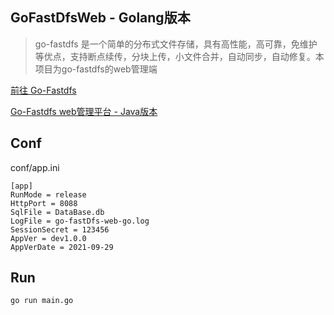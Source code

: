## GoFastDfsWeb - Golang版本
> go-fastdfs 是一个简单的分布式文件存储，具有高性能，高可靠，免维护等优点，支持断点续传，分块上传，小文件合并，自动同步，自动修复。本项目为go-fastdfs的web管理端

[前往 Go-Fastdfs](https://github.com/sjqzhang/go-fastdfs)

[Go-Fastdfs web管理平台 - Java版本](https://github.com/perfree/go-fastdfs-web)

## Conf
conf/app.ini
```
[app]
RunMode = release
HttpPort = 8088
SqlFile = DataBase.db
LogFile = go-fastDfs-web-go.log
SessionSecret = 123456
AppVer = dev1.0.0
AppVerDate = 2021-09-29
```
## Run
```
go run main.go 
```

